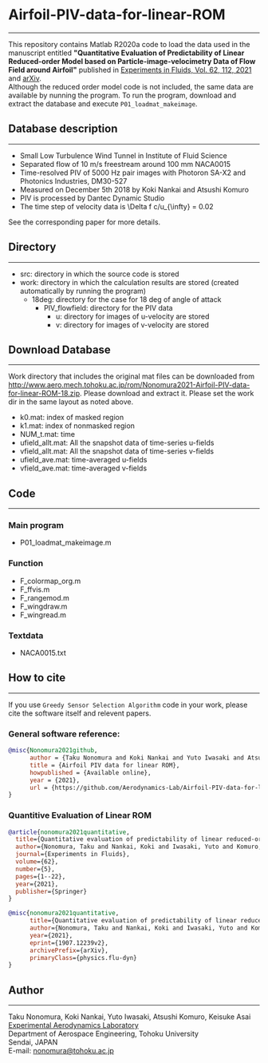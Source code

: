 # Airfoil-PIV-data-for-linear-ROM
<!-- Last modified: 2021/04/03 -->
---
This repository contains Matlab R2020a code to load the data used in the manuscript entitled __"Quantitative Evaluation of Predictability of Linear Reduced-order Model based on Particle-image-velocimetry Data of Flow Field around Airfoil"__ published in [Experiments in Fluids, Vol. 62, 112, 2021](https://link.springer.com/article/10.1007/s00348-021-03205-8)  and [arXiv](https://arxiv.org/abs/1907.12239).  
Although the reduced order model code is not included, the same data are available by nunning the program. 
To run the program, download and extract the database and execute `P01_loadmat_makeimage`.  

## Database description
---
- Small Low Turbulence Wind Tunnel in Institute of Fluid Science
- Separated flow of 10 m/s freestream around 100 mm NACA0015
- Time-resolved PIV of 5000 Hz pair images with Photoron SA-X2 and Photonics Industries, DM30-527
- Measured on December 5th 2018 by Koki Nankai and Atsushi Komuro
- PIV is processed by Dantec Dynamic Studio
- The time step of velocity data is \Delta f c/u_{\infty} = 0.02 

See the corresponding paper for more details.

## Directory
---
- src: directory in which the source code is stored  
- work: directory in which the calculation results are stored (created automatically by running the program)  
  - 18deg: directory for the case for 18 deg of angle of attack
    - PIV_flowfield: directory for the PIV data  
      - u: directory for images of u-velocity are stored
      - v: directory for images of v-velocity are stored
  
## Download Database  
---
Work directory that includes the original mat files can be downloaded from http://www.aero.mech.tohoku.ac.jp/rom/Nonomura2021-Airfoil-PIV-data-for-linear-ROM-18.zip.
Please download and extract it. Please set the work dir in the same layout as noted above.
 - k0.mat: index of masked region
 - k1.mat: index of nonmasked region
 - NUM_t.mat: time
 - ufield_allt.mat: All the snapshot data of time-series u-fields
 - vfield_allt.mat: All the snapshot data of time-series v-fields
 - ufield_ave.mat: time-averaged u-fields
 - vfield_ave.mat: time-averaged v-fields

## Code  
---
### Main program  
- P01_loadmat_makeimage.m  

### Function  
- F_colormap_org.m  
- F_ffvis.m  
- F_rangemod.m  
- F_wingdraw.m  
- F_wingread.m  

### Textdata  
- NACA0015.txt

## How to cite  
---
If you use `Greedy Sensor Selection Algorithm` code in your work, please cite the software itself and relevent papers.  
### General software reference:  
``` bibtex
@misc{Nonomura2021github,
      author = {Taku Nonomura and Koki Nankai and Yuto Iwasaki and Atsushi Komuro and Keisuke Asai},
      title = {Airfoil PIV data for linear ROM},
      howpublished = {Available online},
      year = {2021},
      url = {https://github.com/Aerodynamics-Lab/Airfoil-PIV-data-for-linear-ROM}
}
```  

### Quantitive Evaluation of Linear ROM
``` bibtex
@article{nonomura2021quantitative,
  title={Quantitative evaluation of predictability of linear reduced-order model based on particle-image-velocimetry data of separated flow field around airfoil},
  author={Nonomura, Taku and Nankai, Koki and Iwasaki, Yuto and Komuro, Atsushi and Asai, Keisuke},
  journal={Experiments in Fluids},
  volume={62},
  number={5},
  pages={1--22},
  year={2021},
  publisher={Springer}
}

@misc{nonomura2021quantitative,
      title={Quantitative evaluation of predictability of linear reduced-order model based on particle-image-velocimetry data of separated flow field around airfoil}, 
      author={Nonomura, Taku and Nankai, Koki and Iwasaki, Yuto and Komuro, Atsushi and Asai, Keisuke},
      year={2021},
      eprint={1907.12239v2},
      archivePrefix={arXiv},
      primaryClass={physics.flu-dyn}
}
```

## Author
---
Taku Nonomura, Koki Nankai, Yuto Iwasaki, Atsushi Komuro, Keisuke Asai 
[Experimental Aerodynamics Laboratory](http://www.aero.mech.tohoku.ac.jp/eng/)  
Department of Aerospace Engineering, Tohoku University  
Sendai, JAPAN  
E-mail: nonomura@tohoku.ac.jp
